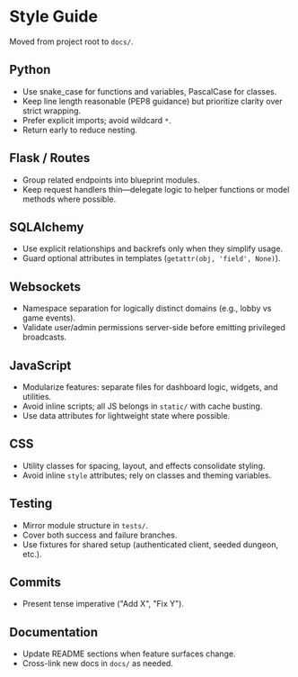 # Style Guide

Moved from project root to `docs/`.

## Python
- Use snake_case for functions and variables, PascalCase for classes.
- Keep line length reasonable (PEP8 guidance) but prioritize clarity over strict wrapping.
- Prefer explicit imports; avoid wildcard `*`.
- Return early to reduce nesting.

## Flask / Routes
- Group related endpoints into blueprint modules.
- Keep request handlers thin—delegate logic to helper functions or model methods where possible.

## SQLAlchemy
- Use explicit relationships and backrefs only when they simplify usage.
- Guard optional attributes in templates (`getattr(obj, 'field', None)`).

## Websockets
- Namespace separation for logically distinct domains (e.g., lobby vs game events).
- Validate user/admin permissions server-side before emitting privileged broadcasts.

## JavaScript
- Modularize features: separate files for dashboard logic, widgets, and utilities.
- Avoid inline scripts; all JS belongs in `static/` with cache busting.
- Use data attributes for lightweight state where possible.

## CSS
- Utility classes for spacing, layout, and effects consolidate styling.
- Avoid inline `style` attributes; rely on classes and theming variables.

## Testing
- Mirror module structure in `tests/`.
- Cover both success and failure branches.
- Use fixtures for shared setup (authenticated client, seeded dungeon, etc.).

## Commits
- Present tense imperative ("Add X", "Fix Y").

## Documentation
- Update README sections when feature surfaces change.
- Cross-link new docs in `docs/` as needed.

